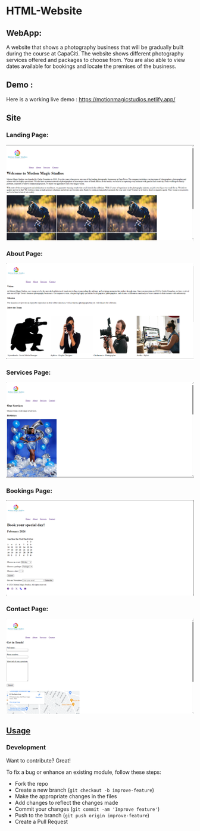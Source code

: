 # HTML-Website
## WebApp:
A website that shows a photography business that will be gradually built during the course at CapaCiti. The website shows different photography services offered and packages to choose from. You are also able to view dates available for bookings and locate the premises of the business.


## Demo :
Here is a working live demo : https://motionmagicstudios.netlify.app/

## Site

### Landing Page:
![alt text](src/Images/landing_page.PNG)

### About Page: 
![alt text](src/Images/about_page.PNG)

### Services Page:
![alt text](src/Images/services_page.PNG)

### Bookings Page:
![alt text](src/Images/bookings_page.PNG)

### Contact Page: 
![alt text](src/Images/contact_page.PNG)

## [Usage](https://github.com/SMGxowa1/HTML-Website)

### Development
Want to contribute? Great!

To fix a bug or enhance an existing module, follow these steps:

- Fork the repo
- Create a new branch (`git checkout -b improve-feature`)
- Make the appropriate changes in the files
- Add changes to reflect the changes made
- Commit your changes (`git commit -am 'Improve feature'`)
- Push to the branch (`git push origin improve-feature`)
- Create a Pull Request 

